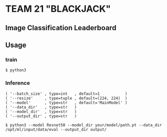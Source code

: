 # TEAM 21 "BLACKJACK"
## Image Classification Leaderboard


## Usage

### train
```
$ python3 
```


### Inference
```
( '--batch_size' , type=int   , default=1           )
( '--resize'     , type=tuple , default=(224, 224)  )
( '--model'      , type=str   , default='MainModel' )
( '--data_dir'   , type=str   )
( '--model_dir'  , type=str   )
( '--output_dir' , type=str   )
```

```
$ python3 --model Resnet50 --model_dir your/model/path.pt --data_dir /opt/ml/input/data/eval --output_dir output/
```
